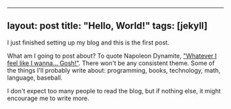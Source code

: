 <!-- Hello, World! -->
<!-- 2017-01-08 -->
---
layout: post
title: "Hello, World!"
tags: [jekyll]
---

I just finished setting up my blog and this is the first post.

What am I going to post about? To quote Napoleon Dynamite,
["Whatever I feel like I wanna... Gosh!"](http://www.youtube.com/watch?v=KlcXNB8xHqw&t=0m2s).
There won't be any consistent theme. Some of the things I'll probably write
about: programming, books, technology, math, language, baseball.

I don't expect too many people to read the blog, but if nothing else, it might
encourage me to write more.
